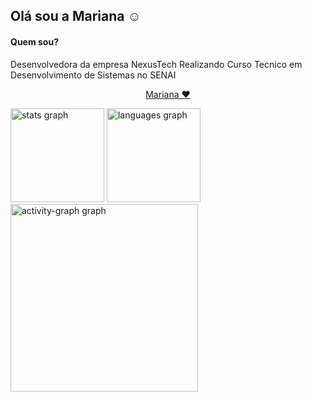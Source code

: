 ## Olá sou a Mariana ☺️
#### Quem sou?
Desenvolvedora da empresa NexusTech 
Realizando Curso Tecnico em Desenvolvimento de Sistemas no SENAI 
<p align="center">
  <a href="https://github.com/Marinsc13">
   Mariana ❤️
  </a>
</p>
<div align="left">
  <img src="https://github-readme-stats.vercel.app/api?username=Marinsc13&hide_title=false&hide_rank=false&show_icons=true&include_all_commits=true&count_private=true&disable_animations=false&theme=gruvbox_light&locale=en&hide_border=false&order=1" height="150" alt="stats graph"  />
  <img src="https://github-readme-stats.vercel.app/api/top-langs?username=brunograna&locale=en&hide_title=false&layout=compact&card_width=320&langs_count=5&theme=gruvbox_light&hide_border=true&order=2" height="150" alt="languages graph"  />
  <img src="https://github-readme-activity-graph.vercel.app/graph?username=Marinsc13&radius=16&theme=gruvbox&area=true&order=5&hide_title=false&hide_border=true" height="300" alt="activity-graph graph"  />
</div>





